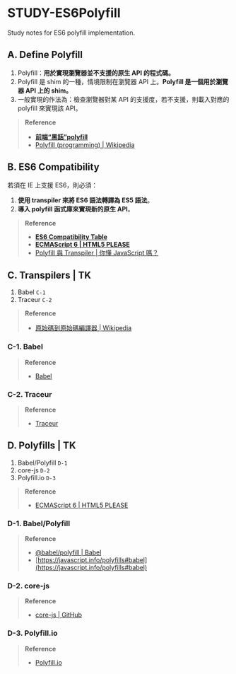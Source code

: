 # STUDY-ES6Polyfill
Study notes for ES6 polyfill implementation.

## A. Define Polyfill
1. Polyfill：**用於實現瀏覽器並不支援的原生 API 的程式碼。**
1. Polyfill 是 shim 的一種，情境限制在瀏覽器 API 上。**Polyfill 是一個用於瀏覽器 API 上的 shim。**
2. 一般實現的作法為：檢查瀏覽器對某 API 的支援度，若不支援，則載入對應的 polyfill 來實現該 API。

> **Reference**
> - **[前端“黑話”polyfill](https://codertw.com/%E5%89%8D%E7%AB%AF%E9%96%8B%E7%99%BC/29473/)**
> - [Polyfill (programming) | Wikipedia](https://en.wikipedia.org/wiki/Polyfill_(programming))

## B. ES6 Compatibility
若須在 IE 上支援 ES6，則必須：
1. **使用 transpiler 來將 ES6 語法轉譯為 ES5 語法**。
2. **導入 polyfill 函式庫來實現新的原生 API**。

> **Reference**
> - **[ES6 Compatibility Table](https://kangax.github.io/compat-table/es6/)**
> - **[ECMAScript 6 | HTML5 PLEASE](https://html5please.com/#ecmascript%206)**
> - [Polyfill 與 Transpiler | 你懂 JavaScript 嗎？](https://cythilya.github.io/2018/10/10/intro-2/#polyfill)

## C. Transpilers | TK
1. Babel `C-1`
2. Traceur `C-2`

> **Reference**
> - [原始碼到原始碼編譯器 | Wikipedia](https://zh.wikipedia.org/wiki/%E6%BA%90%E5%88%B0%E6%BA%90%E7%BC%96%E8%AF%91%E5%99%A8)

### C-1. Babel

> **Reference**
> - [Babel](https://babeljs.io/)

### C-2. Traceur

> **Reference**
> - [Traceur](https://github.com/google/traceur-compiler)

## D. Polyfills | TK
1. Babel/Polyfill `D-1`
2. core-js `D-2`
3. Polyfill.io `D-3`

> **Reference**
> - [ECMAScript 6 | HTML5 PLEASE](https://html5please.com/#ecmascript%206)

### D-1. Babel/Polyfill

> **Reference**
> - [@babel/polyfill | Babel](https://babeljs.io/docs/en/babel-polyfill/)
> - [https://javascript.info/polyfills#babel](https://javascript.info/polyfills#babel)

### D-2. core-js

> **Reference**
> - [core-js | GitHub](https://github.com/zloirock/core-js)

### D-3. Polyfill.io

> **Reference**
> - [Polyfill.io](https://polyfill.io/v3/)
